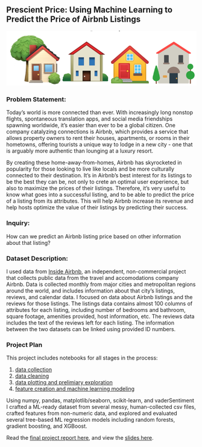 ## Prescient Price: Using Machine Learning to Predict the Price of Airbnb Listings 
<img src='homes.png'> 

### Problem Statement:
Today’s world is more connected than ever. With increasingly long nonstop flights, spontaneous translation apps, and social media friendships spawning worldwide, it’s easier than ever to be a global citizen. One company catalyzing connections is Airbnb, which provides a service that allows property owners to rent their houses, apartments, or rooms in their hometowns, offering tourists a unique way to lodge in a new city - one that is arguably more authentic than lounging at a luxury resort.

By creating these home-away-from-homes, Airbnb has skyrocketed in popularity for those looking to live like locals and be more culturally connected to their destination. It’s in Airbnb’s best interest for its listings to be the best they can be, not only to crete an optimal user experience, but also to maximize the prices of their listings. Therefore, it’s very useful to know what goes into a successful listing, and to be able to predict the price of a listing from its attributes. This will help Airbnb increase its revenue and help hosts optimize the value of their listings by predicting their success.
 
### Inquiry:
How can we predict an Airbnb listing price based on other information about that listing?

### Dataset Description:
I used data from [Inside Airbnb](http://insideairbnb.com/get-the-data.html), an independent, non-commercial project that collects public data from the travel and accomodations company Airbnb. Data is collected monthly from major cities and metropolitan regions around the world, and includes information about that city’s listings, reviews, and calendar data. I focused on data about Airbnb listings and the reviews for those listings. The listings data contains almost 100 columns of attributes for each listing, including number of bedrooms and bathroom, square footage, amenities provided, host information, etc. The reviews data includes the text of the reviews left for each listing. The information between the two datasets can be linked using provided ID numbers.

### Project Plan
This project includes notebooks for all stages in the process: 
1. [data collection](https://github.com/clairemiles/prescient-price/blob/master/0_data-collection.ipynb)
1. [data cleaning](https://github.com/clairemiles/prescient-price/blob/master/1_cleaning.ipynb)
1. [data plotting and prelimiary exploration](https://github.com/clairemiles/prescient-price/blob/master/2_plots.ipynb)
1. [feature creation and machine learning modeling](https://github.com/clairemiles/prescient-price/blob/master/3_analysis.ipynb)

Using numpy, pandas, matplotlib/seaborn, scikit-learn, and vaderSentiment I crafted a ML-ready dataset from several messy, human-collected csv files, crafted features from non-numeric data, and explored and evaluated several tree-based ML regression models including random forests, gradient boosting, and XGBoost.

Read the [final project report here](https://github.com/clairemiles/prescient-price/blob/master/prescient_price_report.pdf), and view the [slides here](https://github.com/clairemiles/prescient-price/blob/master/prescient_price_slides.pdf).

